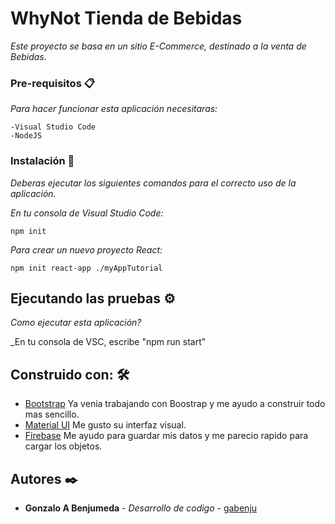 
# WhyNot Tienda de Bebidas

_Este proyecto se basa en un sitio E-Commerce, destinado a la venta de Bebidas._


### Pre-requisitos 📋

_Para hacer funcionar esta aplicación necesitaras:_

```
-Visual Studio Code
-NodeJS
```

### Instalación 🔧

_Deberas ejecutar los siguientes comandos para el correcto uso de la aplicación._

_En tu consola de Visual Studio Code:_

```
npm init
```
_Para crear un nuevo proyecto React:_

```
npm init react-app ./myAppTutorial
```


## Ejecutando las pruebas ⚙️

_Como ejecutar esta aplicación?_

_En tu consola de VSC, escribe "npm run start"

## Construido con: 🛠️

* [Bootstrap](https://getbootstrap.com/docs/4.3/getting-started/introduction/) Ya venia trabajando con Boostrap y me ayudo a construir todo mas sencillo.
* [Material UI](https://mui.com/material-ui/getting-started/overview/) Me gusto su interfaz visual.
* [Firebase](https://firebase.google.com/?hl=es-419) Me ayudo para guardar mis datos y me parecio rapido para cargar los objetos.


## Autores ✒️

* **Gonzalo A Benjumeda** - *Desarrollo de codigo* - [gabenju](https://github.com/gabenju/ProyectoReact)